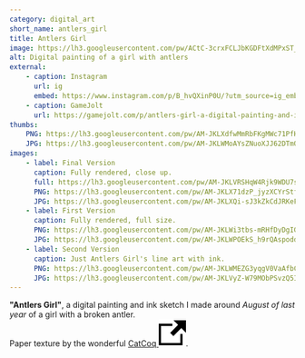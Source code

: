 ```yaml
---
category: digital_art
short_name: antlers_girl
title: Antlers Girl
image: https://lh3.googleusercontent.com/pw/ACtC-3crxFCLJbKGDFtXdMPxST_f5nYHDETl13dEwIxg90_lt8oJsbwtRWQphwnnA3mhRGX3q3rtNSkdkK3IrbYvrA5NAmkqlkzbZ2m902PkxJ7lgLIbLpBcYuzbSwHH2vLBrhGGv0oyGRBFVSahCAFEPTwB=w1200-h630-no?authuser=0
alt: Digital painting of a girl with antlers
external:
    - caption: Instagram
      url: ig
      embed: https://www.instagram.com/p/B_hvQXinP0U/?utm_source=ig_embed&amp;utm_campaign=loading
    - caption: GameJolt
      url: https://gamejolt.com/p/antlers-girl-a-digital-painting-and-ink-sketch-i-made-around-huipkhc8
thumbs:
    PNG: https://lh3.googleusercontent.com/pw/AM-JKLXdfwMmRbFKgMWc71PfHKGjr5MQay5jPZVfFsE0kZ3aYTZg5p0Uworyi9OltfeKAMjwniwwE1zemYvo1J8uEPZo9DgAGKYPtk3aSEJZ2X0Hy7uvjo0i4Zxs_z3LGSdl64w_nS58lOqFCbrlIeeSiASF
    JPG: https://lh3.googleusercontent.com/pw/AM-JKLWMoAYsZNuoXJJ62DTmOwYAn7qq1M8bKm2xejv5sccehbNUKeG1uW1JHfkcv5TdoEZULoOLTZH1EyEsch24o1YFEoQaq8OjkemXjesjY92vcJ7rSMy8nCaHS2mVH5VvTXIWmJbicn8BnXvEGqUEXhiN
images:
    - label: Final Version
      caption: Fully rendered, close up.
      full: https://lh3.googleusercontent.com/pw/AM-JKLVRSHqW4Rjk9WDU7sYt9xIofb_ZQDhlMk0VHAMKp0ET5QImwyB9EtaNqbBZ0Nl3dzac92JmbGxcY1qc2VKD_8YPvolTOqV9JFr2bCJGV_Im8PohBsfvKyXIu01DR2QLgsywd4XvwBW_meBPfUj-NKuL=w699-h1080
      PNG: https://lh3.googleusercontent.com/pw/AM-JKLX71dzP_jyzXCYrStf7YnuO_9Np-lu3C_cFLlFCUO8-kzWh5BMhPeREPjC8SNgCbXSuDYqUC1M2paRn41Rec6zEhdbVTrb09mPVeVZn3MVNNXksWACR4FmwbUW9pGxjb1g-ujbERLoptOJDxlx84Ivj
      JPG: https://lh3.googleusercontent.com/pw/AM-JKLXQi-sJ3kZkCdJRKeF3krNW2OQckf_6q2acx-MnZmYZuqT2DIl-R6bparHO5TB5oqpBMHTj405e7VNWqqEmpqiU3L341onASDKNaPD7DR2Brchuq6AbRUk8gZzQ45MEPltrAc1ceSPEWOVwzpjQyb8F
    - label: First Version
      caption: Fully rendered, full size.
      PNG: https://lh3.googleusercontent.com/pw/AM-JKLWi3tbs-mRHfDyDgIG60Moxz9Fsr4TZgegUPy_phQM6RHoLQresopJsqxuJmtSZzbbSzScckhYNoL6_y210UQHByMb-GHlWKpEcdiWj5wWnlbO8dmnlk83o2MHeKguObJIuQOlbzfE_ak2bSkpYPRT2
      JPG: https://lh3.googleusercontent.com/pw/AM-JKLWPOEkS_h9rQAspodd9DevnhG84gVx779_uxDNk2t3ybGrQGCrTRgX_vtpqtWhlTE74vsR9yE7-fVjS8DbslGXVd_KKvEjsaIMSvGdAVYshuqgKxq7X-gZWtH9hrpJMnI3fhyNJ8GsvetzssbKA-IJT
    - label: Second Version
      caption: Just Antlers Girl's line art with ink.
      PNG: https://lh3.googleusercontent.com/pw/AM-JKLWMEZG3yqgV0VaAfbCd9Uk5GmKiyXtExW15PtrXFNk6bHAWBPtML4yFh56MB0A7PKsKEf5TJVNZxJAT3lavDAC-6IOWnJ2X0rENV63kMtCXdnnZF7jd_rWJKzFfLcT508sMMA6K6BLCMzFf9RaxyuAM
      JPG: https://lh3.googleusercontent.com/pw/AM-JKLVyZ-W79MObPSvzQ5ItdPICuIK7fAT5PyyKw5IIp17WTkg-WVJtnokgo6JZwkVcsOBLkWGb8y8DLIUKX16dPAcpPXm_Eab-sC9QRr0WSGfPw1XWTyjtm81Q9e5Z-XdsKTchII-lcvDp5Zx7a2r-dGWl
---
```


**"Antlers Girl"**, a digital painting and ink sketch I made around *August of last year* of a girl with a broken antler.  
Paper texture by the wonderful [CatCoq <img src="/assets/images/icons/external.svg" alt="External Link" class="external-icon">](https://www.instagram.com/catcoq/).
